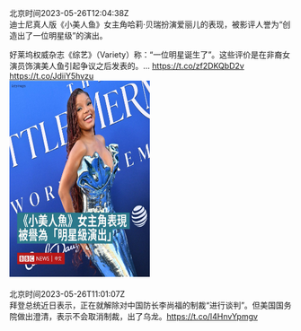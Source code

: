 北京时间2023-05-26T12:04:38Z<br>迪士尼真人版《小美人鱼》女主角哈莉·贝瑞扮演爱丽儿的表现，被影评人誉为“创造出了一位明星级”的演出。

好莱坞权威杂志《综艺》（Variety）称：“一位明星诞生了”。这些评价是在非裔女演员饰演美人鱼引起争议之后发表的。… https://t.co/zf2DKQbD2v https://t.co/JdiiY5hvzu<br><img src='/temp/image/2023/u-Month-5/1661946419048247296_0.jpg' width='250' height='350'><br><br>北京时间2023-05-26T11:01:07Z<br>拜登总统近日表示，正在就解除对中国防长李尚福的制裁“进行谈判”。但美国国务院做出澄清，表示不会取消制裁，出了乌龙。https://t.co/l4HnvYpmgv<br><br><br>